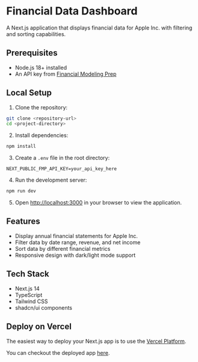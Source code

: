 # Financial Data Dashboard

A Next.js application that displays financial data for Apple Inc. with filtering and sorting capabilities.

## Prerequisites

- Node.js 18+ installed
- An API key from [Financial Modeling Prep](https://site.financialmodelingprep.com/developer/docs/)

## Local Setup

1. Clone the repository:
```bash
git clone <repository-url>
cd <project-directory>
```

2. Install dependencies:
```bash
npm install
```

3. Create a `.env` file in the root directory:
```env
NEXT_PUBLIC_FMP_API_KEY=your_api_key_here
```

4. Run the development server:
```bash
npm run dev
```

5. Open [http://localhost:3000](http://localhost:3000) in your browser to view the application.

## Features

- Display annual financial statements for Apple Inc.
- Filter data by date range, revenue, and net income
- Sort data by different financial metrics
- Responsive design with dark/light mode support

## Tech Stack

- Next.js 14
- TypeScript
- Tailwind CSS
- shadcn/ui components


## Deploy on Vercel

The easiest way to deploy your Next.js app is to use the [Vercel Platform](https://vercel.com/new?utm_medium=default-template&filter=next.js&utm_source=create-next-app&utm_campaign=create-next-app-readme).

You can checkout the deployed app [here](https://value-glance-emar.vercel.app/).
